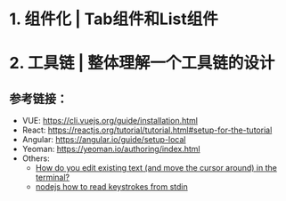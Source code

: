 # 1. 组件化 | Tab组件和List组件

# 2. 工具链 | 整体理解一个工具链的设计
## 参考链接：
* VUE: <https://cli.vuejs.org/guide/installation.html>
* React: <https://reactjs.org/tutorial/tutorial.html#setup-for-the-tutorial>
* Angular: <https://angular.io/guide/setup-local>
* Yeoman: <https://yeoman.io/authoring/index.html>
* Others:
    - [How do you edit existing text (and move the cursor around) in the terminal?](https://stackoverflow.com/questions/10585683/how-do-you-edit-existing-text-and-move-the-cursor-around-in-the-terminal)
    - [nodejs how to read keystrokes from stdin](https://stackoverflow.com/questions/5006821/nodejs-how-to-read-keystrokes-from-stdin)
    
